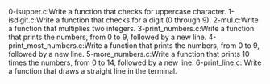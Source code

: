 0-isupper.c:Write a function that checks for uppercase character.
1-isdigit.c:Write a function that checks for a digit (0 through 9).
2-mul.c:Write a function that multiplies two integers.
3-print_numbers.c:Write a function that prints the numbers, from 0 to 9, followed by a new line.
4-print_most_numbers.c:Write a function that prints the numbers, from 0 to 9, followed by a new line.
5-more_numbers.c:Write a function that prints 10 times the numbers, from 0 to 14, followed by a new line.
6-print_line.c: Write a function that draws a straight line in the terminal.
